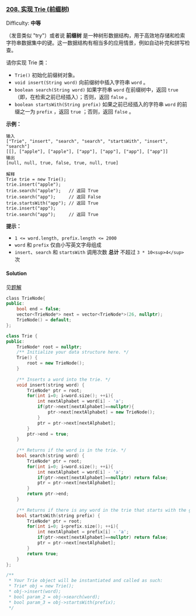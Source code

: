 ### [208\. 实现 Trie (前缀树)](https://leetcode-cn.com/problems/implement-trie-prefix-tree/)

Difficulty: **中等**


（发音类似 "try"）或者说 **前缀树** 是一种树形数据结构，用于高效地存储和检索字符串数据集中的键。这一数据结构有相当多的应用情景，例如自动补完和拼写检查。

请你实现 Trie 类：

*   `Trie()` 初始化前缀树对象。
*   `void insert(String word)` 向前缀树中插入字符串 `word` 。
*   `boolean search(String word)` 如果字符串 `word` 在前缀树中，返回 `true`（即，在检索之前已经插入）；否则，返回 `false` 。
*   `boolean startsWith(String prefix)` 如果之前已经插入的字符串 `word` 的前缀之一为 `prefix` ，返回 `true` ；否则，返回 `false` 。

**示例：**

```
输入
["Trie", "insert", "search", "search", "startsWith", "insert", "search"]
[[], ["apple"], ["apple"], ["app"], ["app"], ["app"], ["app"]]
输出
[null, null, true, false, true, null, true]

解释
Trie trie = new Trie();
trie.insert("apple");
trie.search("apple");   // 返回 True
trie.search("app");     // 返回 False
trie.startsWith("app"); // 返回 True
trie.insert("app");
trie.search("app");     // 返回 True
```

**提示：**

*   `1 <= word.length, prefix.length <= 2000`
*   `word` 和 `prefix` 仅由小写英文字母组成
*   `insert`、`search` 和 `startsWith` 调用次数 **总计** 不超过 `3 * 10<sup>4</sup>` 次


#### Solution

见[题解](https://mp.weixin.qq.com/s?__biz=MzU4NDE3MTEyMA==&mid=2247488490&idx=1&sn=db2998cb0e5f08684ee1b6009b974089&chksm=fd9cb8f5caeb31e3f7f67dba981d8d01a24e26c93ead5491edb521c988adc0798d8acb6f9e9d&token=1232059512&lang=zh_CN#rd)

```cpp
​class TrieNode{
public:
    bool end = false;
    vector<TrieNode*> next = vector<TrieNode*>(26, nullptr);
    TrieNode() = default;
};

class Trie {
public:
    TrieNode* root = nullptr;
    /** Initialize your data structure here. */
    Trie() {
        root = new TrieNode();
    }
    
    /** Inserts a word into the trie. */
    void insert(string word) {
        TrieNode* ptr = root;
        for(int i=0; i<word.size(); ++i){
            int nextAlphabet = word[i] - 'a';
            if(ptr->next[nextAlphabet]==nullptr){
                ptr->next[nextAlphabet] = new TrieNode();
            }
            ptr = ptr->next[nextAlphabet];
        }
        ptr->end = true;
    }
    
    /** Returns if the word is in the trie. */
    bool search(string word) {
        TrieNode* ptr = root;
        for(int i=0; i<word.size(); ++i){
            int nextAlphabet = word[i] - 'a';
            if(ptr->next[nextAlphabet]==nullptr) return false;
            ptr = ptr->next[nextAlphabet];
        }
        return ptr->end;
    }
    
    /** Returns if there is any word in the trie that starts with the given prefix. */
    bool startsWith(string prefix) {
        TrieNode* ptr = root;
        for(int i=0; i<prefix.size(); ++i){
            int nextAlphabet = prefix[i] - 'a';
            if(ptr->next[nextAlphabet]==nullptr) return false;
            ptr = ptr->next[nextAlphabet];
        }
        return true;
    }
};

/**
 * Your Trie object will be instantiated and called as such:
 * Trie* obj = new Trie();
 * obj->insert(word);
 * bool param_2 = obj->search(word);
 * bool param_3 = obj->startsWith(prefix);
 */
```